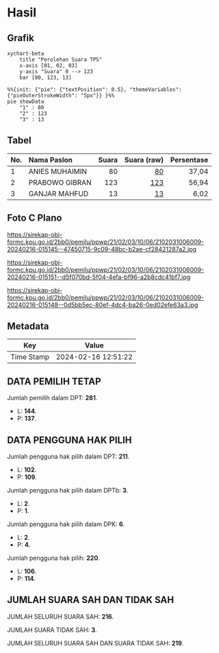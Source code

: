 # Hasil

## Grafik

```mermaid
xychart-beta
    title "Perolehan Suara TPS"
    x-axis [01, 02, 03]
    y-axis "Suara" 0 --> 123
    bar [80, 123, 13]
```

```mermaid
%%{init: {"pie": {"textPosition": 0.5}, "themeVariables": {"pieOuterStrokeWidth": "5px"}} }%%
pie showData
    "1" : 80
    "2" : 123
    "3" : 13
```

## Tabel

| No. | Nama Paslon    | Suara | Suara (raw) | Persentase |
|:--- |:-------------- | -----:| -----------:| ----------:|
| 1   | ANIES MUHAIMIN | 80    | [80][p-1]   | 37,04      |
| 2   | PRABOWO GIBRAN | 123   | [123][p-2]  | 56,94      |
| 3   | GANJAR MAHFUD  | 13    | [13][p-3]   | 6,02       |


[p-1]: https://github.com/gigit-pemilu/pemilu-2024-21-kepulauan-riau/blob/main/pilpres/hitung-suara/sub/21-kepulauan-riau/sub/02-karimun/sub/03-karimun/sub/1006-lubuk-semut/sub/009-tps/sub/paslon-1.txt
[p-2]: https://github.com/gigit-pemilu/pemilu-2024-21-kepulauan-riau/blob/main/pilpres/hitung-suara/sub/21-kepulauan-riau/sub/02-karimun/sub/03-karimun/sub/1006-lubuk-semut/sub/009-tps/sub/paslon-2.txt
[p-3]: https://github.com/gigit-pemilu/pemilu-2024-21-kepulauan-riau/blob/main/pilpres/hitung-suara/sub/21-kepulauan-riau/sub/02-karimun/sub/03-karimun/sub/1006-lubuk-semut/sub/009-tps/sub/paslon-3.txt

## Foto C Plano

https://sirekap-obj-formc.kpu.go.id/2bb0/pemilu/ppwp/21/02/03/10/06/2102031006009-20240216-015145--47450715-9c09-48bc-b2ae-cf28421287a2.jpg

https://sirekap-obj-formc.kpu.go.id/2bb0/pemilu/ppwp/21/02/03/10/06/2102031006009-20240216-015151--d5f070bd-5f04-4efa-bf96-a2b8cdc41bf7.jpg

https://sirekap-obj-formc.kpu.go.id/2bb0/pemilu/ppwp/21/02/03/10/06/2102031006009-20240216-015148--0d5bb5ec-80ef-4dc4-ba26-0ed02efe63a3.jpg


## Metadata

| Key        | Value               |
| ---------- | ------------------- |
| Time Stamp | 2024-02-16 12:51:22 |


## DATA PEMILIH TETAP

Jumlah pemilih dalam DPT: **281**.
 * L: **144**.
 * P: **137**.

## DATA PENGGUNA HAK PILIH

Jumlah pengguna hak pilih dalam DPT: **211**.
 * L: **102**.
 * P: **109**.

Jumlah pengguna hak pilih dalam DPTb: **3**.
 * L: **2**.
 * P: **1**.

Jumlah pengguna hak pilih dalam DPK: **6**.
 * L: **2**.
 * P: **4**.

Jumlah pengguna hak pilih: **220**.
 * L: **106**.
 * P: **114**.

## JUMLAH SUARA SAH DAN TIDAK SAH

JUMLAH SELURUH SUARA SAH: **216**.

JUMLAH SUARA TIDAK SAH: **3**.

JUMLAH SELURUH SUARA SAH DAN SUARA TIDAK SAH: **219**.


